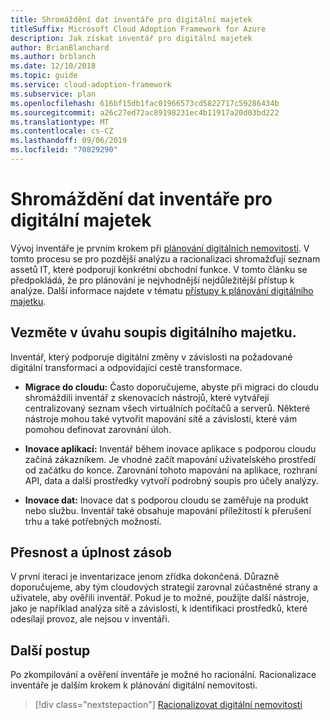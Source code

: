 ```yaml
---
title: Shromáždění dat inventáře pro digitální majetek
titleSuffix: Microsoft Cloud Adoption Framework for Azure
description: Jak získat inventář pro digitální majetek
author: BrianBlanchard
ms.author: brblanch
ms.date: 12/10/2018
ms.topic: guide
ms.service: cloud-adoption-framework
ms.subservice: plan
ms.openlocfilehash: 616bf15db1fac01966573cd5822717c59286434b
ms.sourcegitcommit: a26c27ed72ac89198231ec4b11917a20d03bd222
ms.translationtype: MT
ms.contentlocale: cs-CZ
ms.lasthandoff: 09/06/2019
ms.locfileid: "70829290"
---
```

# <a name="gather-inventory-data-for-a-digital-estate"></a>Shromáždění dat inventáře pro digitální majetek

Vývoj inventáře je prvním krokem při [plánování digitálních nemovitostí](index.md). V tomto procesu se pro pozdější analýzu a racionalizaci shromažďují seznam assetů IT, které podporují konkrétní obchodní funkce. V tomto článku se předpokládá, že pro plánování je nejvhodnější nejdůležitější přístup k analýze. Další informace najdete v tématu [přístupy k plánování digitálního majetku](./approach.md).

## <a name="take-inventory-of-a-digital-estate"></a>Vezměte v úvahu soupis digitálního majetku.

Inventář, který podporuje digitální změny v závislosti na požadované digitální transformaci a odpovídající cestě transformace.

- **Migrace do cloudu:**  Často doporučujeme, abyste při migraci do cloudu shromáždili inventář z skenovacích nástrojů, které vytvářejí centralizovaný seznam všech virtuálních počítačů a serverů. Některé nástroje mohou také vytvořit mapování sítě a závislosti, které vám pomohou definovat zarovnání úloh.

- **Inovace aplikací:** Inventář během inovace aplikace s podporou cloudu začíná zákazníkem. Je vhodné začít mapování uživatelského prostředí od začátku do konce. Zarovnání tohoto mapování na aplikace, rozhraní API, data a další prostředky vytvoří podrobný soupis pro účely analýzy.

- **Inovace dat:** Inovace dat s podporou cloudu se zaměřuje na produkt nebo službu. Inventář také obsahuje mapování příležitostí k přerušení trhu a také potřebných možností.

## <a name="accuracy-and-completeness-of-an-inventory"></a>Přesnost a úplnost zásob

V první iteraci je inventarizace jenom zřídka dokončená. Důrazně doporučujeme, aby tým cloudových strategií zarovnal zúčastněné strany a uživatele, aby ověřili inventář. Pokud je to možné, použijte další nástroje, jako je například analýza sítě a závislostí, k identifikaci prostředků, které odesílají provoz, ale nejsou v inventáři.

## <a name="next-steps"></a>Další postup

Po zkompilování a ověření inventáře je možné ho racionální. Racionalizace inventáře je dalším krokem k plánování digitální nemovitosti.

> [!div class="nextstepaction"]
> [Racionalizovat digitální nemovitosti](rationalize.md)
